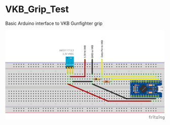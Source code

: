 # VKB_Grip_Test
 Basic Arduino interface to VKB Gunfighter grip

![Circuit Layout](VKB_Grip_Schematic_bb.png)